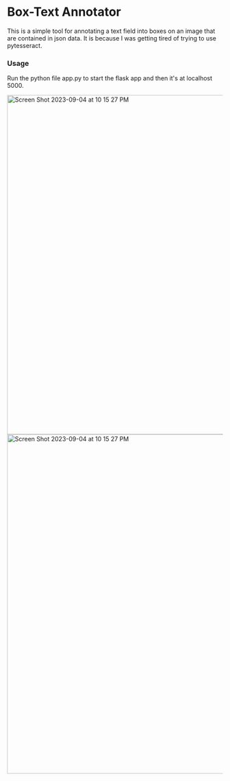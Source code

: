 # Box-Text Annotator

This is a simple tool for annotating a text field into boxes on an image that are contained in json data. It is  because I was getting tired of trying to use pytesseract.

### Usage

Run the python file app.py to start the flask app and then it's at localhost 5000.

<img width="791" alt="Screen Shot 2023-09-04 at 10 15 27 PM" src="https://github.com/jackbullen/Box-Text-Annotator/assets/37254717/87ea3803-5cf4-4df1-9ade-01fa88c31f49">

<img width="791" alt="Screen Shot 2023-09-04 at 10 15 27 PM" src="https://github.com/jackbullen/Box-Text-Annotator/assets/37254717/1ebff19e-e2cf-43c1-911d-2991796c4cb7">
